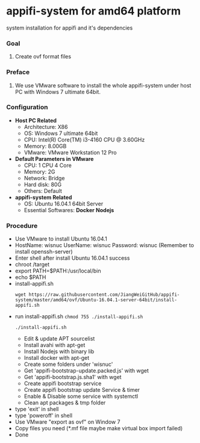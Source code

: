 # appifi-system for amd64 platform
system installation for appifi and it's dependencies

### Goal
  1. Create ovf format files

### Preface
  1. We use VMware software to install the whole appifi-system under host PC with Windows 7 ultimate 64bit.

### Configuration
+ **Host PC Related**
  - Architecture: X86
  - OS: Windows 7 ultimate 64bit
  - CPU: Intel(R) Core(TM) i3-4160 CPU @ 3.60GHz
  - Memory: 8.00GB
  - VMware: VMware Workstation 12 Pro
+ **Default Parameters in VMware**
  - CPU: 1 CPU 4 Core
  - Memory: 2G
  - Network: Bridge
  - Hard disk: 80G
  - Others: Default
+ **appifi-system Related**
  - OS: Ubuntu 16.04.1 64bit Server
  - Essential Softwares: **Docker** **Nodejs** 

### Procedure
+ Use VMware to install Ubuntu 16.04.1
+ HostName: wisnuc UserName: wisnuc Password: wisnuc (Remember to install openssh-server)
+ Enter shell after install Ubuntu 16.04.1 success
+ chroot /target
+ export PATH=$PATH:/usr/local/bin
+ echo $PATH
+ install-appifi.sh<p>
  `wget https://raw.githubusercontent.com/JiangWeiGitHub/appifi-system/master/amd64/ovf/Ubuntu-16.04.1-server-64bit/install-appifi.sh`<p>
+ run install-appifi.sh
  `chmod 755 ./install-appifi.sh`<p>
  `./install-appifi.sh`<p>
  - Edit & update APT sourcelist
  - Install avahi with apt-get
  - Install Nodejs with binary lib
  - Install docker with apt-get
  - Create some folders under 'wisnuc'
  - Get 'appifi-bootstrap-update.packed.js' with wget
  - Get 'appifi-bootstrap.js.sha1' with wget
  - Create appifi bootstrap service
  - Create appifi bootstrap update Service & timer
  - Enable & Disable some service with systemctl
  - Clean apt packages & tmp folder
+ type 'exit' in shell
+ type 'poweroff' in shell
+ Use VMware "export as ovf" on Window 7
+ Copy files you need (*.mf file maybe make virtual box import failed)
+ Done
